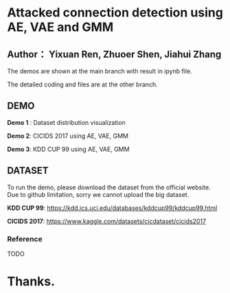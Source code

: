 # Attacked connection detection using AE, VAE and GMM
## Author： Yixuan Ren, Zhuoer Shen, Jiahui Zhang

The demos are shown at the main branch with result in ipynb file.

The detailed coding and files are at the other branch.


## DEMO
**Demo 1** : Dataset distribution visualization


**Demo 2**: CICIDS 2017 using AE, VAE, GMM


**Demo 3**: KDD CUP 99 using AE, VAE, GMM

## DATASET
To run the demo, please download the dataset from the official website. Due to  github limitation, sorry we cannot upload the big dataset.


**KDD CUP 99**: https://kdd.ics.uci.edu/databases/kddcup99/kddcup99.html


**CICIDS 2017**: https://www.kaggle.com/datasets/cicdataset/cicids2017

### Reference
TODO

# Thanks.


